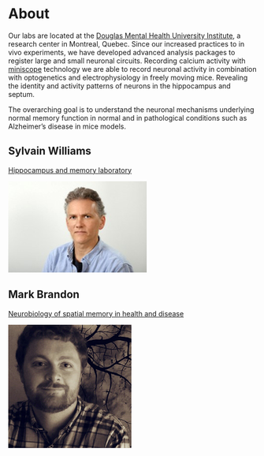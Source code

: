 # About 

Our labs are located at the [Douglas Mental Health University Institute](http://www.douglas.qc.ca/?locale=en), a research center in Montreal, Quebec. Since our increased practices to in vivo experiments, we have developed advanced analysis packages to register large and small neuronal circuits. Recording calcium activity with [miniscope](http://miniscope.org/index.php/Main_Page) technology we are able to record neuronal activity in combination with optogenetics and electrophysiology in freely moving mice. Revealing the identity and activity patterns of neurons in the hippocampus and septum.  

The overarching goal is to understand the neuronal mechanisms underlying normal memory function in normal and in pathological conditions such as Alzheimer’s disease in mice models. 

## Sylvain Williams

[Hippocampus and memory laboratory](http://sylvainwilliams.ca/ )

<img src="/images/sylvain.jpg" alt="">

## Mark Brandon

[Neurobiology of spatial memory in health and disease](https://brandonlab.weebly.com/)

<img src="/images/6799980.png" alt="">

